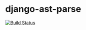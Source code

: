 django-ast-parse
================
[![Build Status](https://travis-ci.org/papaloizouc/django-ast-parse.svg?branch=master)](https://travis-ci.org/papaloizouc/django-ast-parse)
